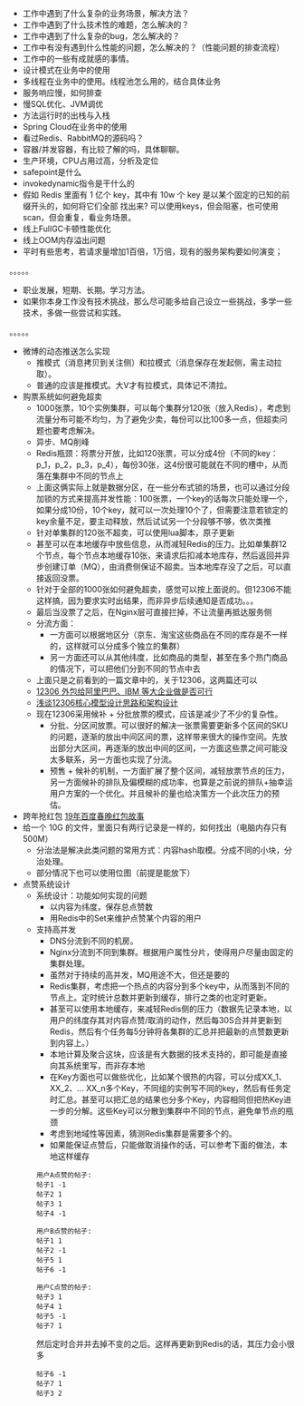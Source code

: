 - 工作中遇到了什么复杂的业务场景，解决方法？
- 工作中遇到了什么技术性的难题，怎么解决的？
- 工作中遇到了什么复杂的bug，怎么解决的？
- 工作中有没有遇到什么性能的问题，怎么解决的？（性能问题的排查流程）
- 工作中的一些有成就感的事情。
- 设计模式在业务中的使用
- 多线程在业务中的使用。线程池怎么用的，结合具体业务
- 服务响应慢，如何排查
- 慢SQL优化、JVM调优
- 方法运行时的出栈与入栈
- Spring Cloud在业务中的使用
- 看过Redis、RabbitMQ的源码吗？
- 容器/并发容器，有比较了解的吗，具体聊聊。
- 生产环境，CPU占用过高，分析及定位
- safepoint是什么
- invokedynamic指令是干什么的
- 假如 Redis 里面有 1 亿个 key，其中有 10w 个 key 是以某个固定的已知的前缀开头的，如何将它们全部 找出来? 可以使用keys，但会阻塞，也可使用scan，但会重复，看业务场景。
- 线上FullGC卡顿性能优化
- 线上OOM内存溢出问题
- 平时有些思考，若请求量增加1百倍，1万倍，现有的服务架构要如何演变；

。。。。。

- 职业发展，短期、长期。学习方法。
- 如果你本身工作没有技术挑战，那么尽可能多给自己设立一些挑战，多学一些技术，多做一些尝试和实践。

。。。。。

- 微博的动态推送怎么实现
    - 推模式（消息拷贝到关注侧）和拉模式（消息保存在发起侧，需主动拉取）。
    - 普通的应该是推模式。大V才有拉模式，具体记不清拉。
- 购票系统如何避免超卖
    - 1000张票，10个实例集群，可以每个集群分120张（放入Redis），考虑到流量分布可能不均匀，为了避免少卖，每份可以比100多一点，但超卖问题也要考虑解决。
    - 异步、MQ削峰
    - Redis瓶颈：将票分开放，比如120张票，可以分成4份（不同的key：p_1，p_2，p_3，p_4），每份30张，这4份很可能就在不同的槽中，从而落在集群中不同的节点上
    - 上面这俩实际上就是数据分区，在一些分布式锁的场景，也可以通过分段加锁的方式来提高并发性能：100张票，一个key的话每次只能处理一个，如果分成10份，10个key，就可以一次处理10个了，但需要注意若锁定的key余量不足，要主动释放，然后试试另一个分段够不够，依次类推
    - 针对单集群的120张不超卖，可以使用lua脚本，原子更新
    - 甚至可以在本地缓存中放些信息，从而减轻Redis的压力。比如单集群12个节点，每个节点本地缓存10张，来请求后扣减本地库存，然后返回并异步创建订单（MQ），由消费侧保证不超卖。当本地库存没了之后，可以直接返回没票。
    - 针对于全部的1000张如何避免超卖，感觉可以按上面说的。但12306不能这样搞，因为要求实时出结果，而非异步后续通知是否成功。。。
    - 最后当没票了之后，在Nginx层可直接拦掉，不让流量再抵达服务侧
    - 分流方面：
        - 一方面可以根据地区分（京东、淘宝这些商品在不同的库存是不一样的，这样就可以分成多个独立的集群）
        - 另一方面还可以从其他纬度，比如商品的类型，甚至在多个热门商品的情况下，可以把他们分到不同的节点中去
    - 上面只是之前看到的一篇文章中的，关于12306，这两篇还可以
    - [12306 外包给阿里巴巴、IBM 等大企业做是否可行](https://www.zhihu.com/question/22451397/answer/21426532)
    - [浅谈12306核心模型设计思路和架构设计](https://blog.csdn.net/huangshulang1234/article/details/78548485)
    - 现在12306采用候补 + 分批放票的模式，应该是减少了不少的复杂性。
      - 分批、分区间放票。可以很好的解决一张票需要更新多个区间的SKU的问题，逐渐的放出中间区间的票，这样带来很大的操作空间。先放出部分大区间，再逐渐的放出中间的区间，一方面这些票之间可能没太多联系，另一方面也实现了分流。
      - 预售 + 候补的机制，一方面扩展了整个区间，减轻放票节点的压力，另一方面候补的排队及偏模糊的成功率，也算是之前说的排队+抽幸运用户方案的一个优化。并且候补的量也给决策方一个此次压力的预估。
- 跨年抢红包 [19年百度春晚红包故事](https://mp.weixin.qq.com/s/W9Nbq64v9doYPxcCLBsqNQ)
- 给一个 10G 的文件，里面只有两行记录是一样的，如何找出（电脑内存只有 500M）
    - 分治法是解决此类问题的常用方式：内容hash取模。分成不同的小块，分治处理。
    - 部分情况下也可以使用位图（前提是能放下）
- 点赞系统设计
    - 系统设计：功能如何实现的问题
        - 以内容为纬度，保存总点赞数
        - 用Redis中的Set来维护点赞某个内容的用户
    - 支持高并发
        - DNS分流到不同的机房。
        - Nginx分流到不同到集群。根据用户属性分片，使得用户尽量由固定的集群处理。
        - 虽然对于持续的高并发，MQ用途不大，但还是要的
        - Redis集群，考虑把一个热点的内容分到多个key中，从而落到不同的节点上。定时统计总数并更新到缓存，排行之类的也定时更新。
        - 甚至可以使用本地缓存，来减轻Redis侧的压力（数据先记录本地，以用户的纬度存其对内容点赞/取消的动作，然后每30S合并并更新到Redis，然后有个任务每5分钟将各集群的汇总并把最新的点赞数更新到内容上。）
        - 本地计算及聚合这块，应该是有大数据的技术支持的，即可能是直接向其系统里写，而非存本地
        - 在Key方面也可以做些优化，比如某个很热的内容，可以分成XX_1、XX_2、... XX_n多个Key，不同组的实例写不同的key，然后有任务定时汇总。甚至可以把汇总的结果也分多个Key，内容相同但把热Key进一步的分解。这些Key可以分散到集群中不同的节点，避免单节点的瓶颈
        - 考虑到地域性等因素，猜测Redis集群是需要多个的。
        - 如果能保证点赞后，只能做取消操作的话，可以参考下面的做法，本地这样缓存
      ```
      用户A点赞的帖子:
      帖子1 -1 
      帖子2 1 
      帖子3 1 
      帖子4 -1

      用户B点赞的帖子:
      帖子1 1 
      帖子2 -1 
      帖子5 1 
      帖子6 -1

      用户C点赞的帖子:
      帖子3 1 
      帖子4 1 
      帖子5 -1 
      帖子7 1
      ```
      然后定时合并并去掉不变的之后。这样再更新到Redis的话，其压力会小很多
      ```
      帖子6 -1
      帖子7 1
      帖子3 2
      ```
